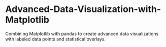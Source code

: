 # Advanced-Data-Visualization-with-Matplotlib
Combining Matplotlib with pandas to create advanced data visualizations with labeled data points and statistical overlays.
